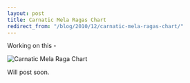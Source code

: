 ```yaml
---
layout: post
title: Carnatic Mela Ragas Chart
redirect_from: "/blog/2010/12/carnatic-mela-ragas-chart/"
---
```

<!--more-->
Working on this -

![]({{site.url}}/images/ananth-carnatic_raga_chart1.png "Carnatic Mela Raga Chart")

Will post soon.
